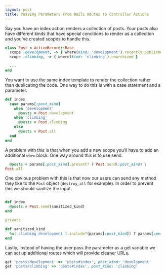 ```yaml
---
layout: post
title: Passing Parameters From Rails Routes to Controller Actions
---
```


Say you have an index action renders a collection of posts. Your posts also have different kinds that have special conditions to render as a collection and you've created scopes to handle this.

```ruby
class Post < ActiveRecord::Base
  scope :development, -> { where(kind: 'development').recently_published }
  scope :climbing, -> { where(kind: 'climbing').unarchived }

  ...
end
```

You want to use the same index template to render the collection rather than duplicating the code. One way to do this is with a case statement and a parameter.

```ruby
def index
  case params[:post_kind]
    when 'development'
      @posts = Post.development
    when 'climbing'
      @posts = Post.climbing
    else
      @posts = Post.all
  end
end
```

A problem with this is that when you add a new scope you'll have to add an additional `when` block. One way around this is to use send.

```ruby
  @posts = params[:post_kind].present? ? Post.send(:post_kind) :
Post.all 
```

One obvious problem with this is that now our users can send any method
they like to the `Post` object (`destroy_all` for example). In order to
prevent this we should sanitize the input.

```ruby

def index
  @posts = Post.send(sanitized_kind)
end

private

def sanitized_kind
  %w( climbing development ).include?(params[:post_kind]) ? params[:post_kind] : 'all'
end
```

Lastly, instead of having the user pass the parameter as a get variable
we can set up additional routes which will provide cleaner URLs.

```ruby
get 'posts/development' => 'posts#index', post_kind: 'development'
get 'posts/climbing' => 'posts#index', post_kind: 'climbing'
```
